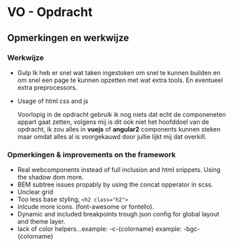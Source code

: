 # VO - Opdracht

## Opmerkingen en werkwijze

### Werkwijze

* Gulp
    Ik heb er snel wat taken ingestoken om snel te kunnen builden en om snel een page te kunnen opzetten met wat extra tools. En eventueel extra preprocessors.

* Usage of html css and js

    Voorlopig in de opdracht gebruik ik nog niets dat echt de componeneten appart gaat zetten,
    volgens mij is dit ook niet het hoofddoel van de opdracht, ik zou alles in **vuejs** of **angular2** components kunnen steken maar omdat alles al is voorgekauwd door jullie lijkt mij dat overkill. 

### Opmerkingen & improvements on the framework

* Real webcomponents instead of full inclusion and html snippets. Using the shadow dom more.
* BEM subtree issues propably by using the concat opperator in scss.
* Unclear grid
* Too less base styling, `<h2 class="h2">`
* inlcude more icons. (font-awesome or fontello).
* Dynamic and included breakpoints trough json config for global layout and theme layer.
* lack of color helpers...example: -c-{colorname} example: -bgc-{colorname}
